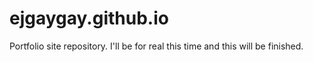 # ejgaygay.github.io
Portfolio site repository. I'll be for real this time and this will be finished.
